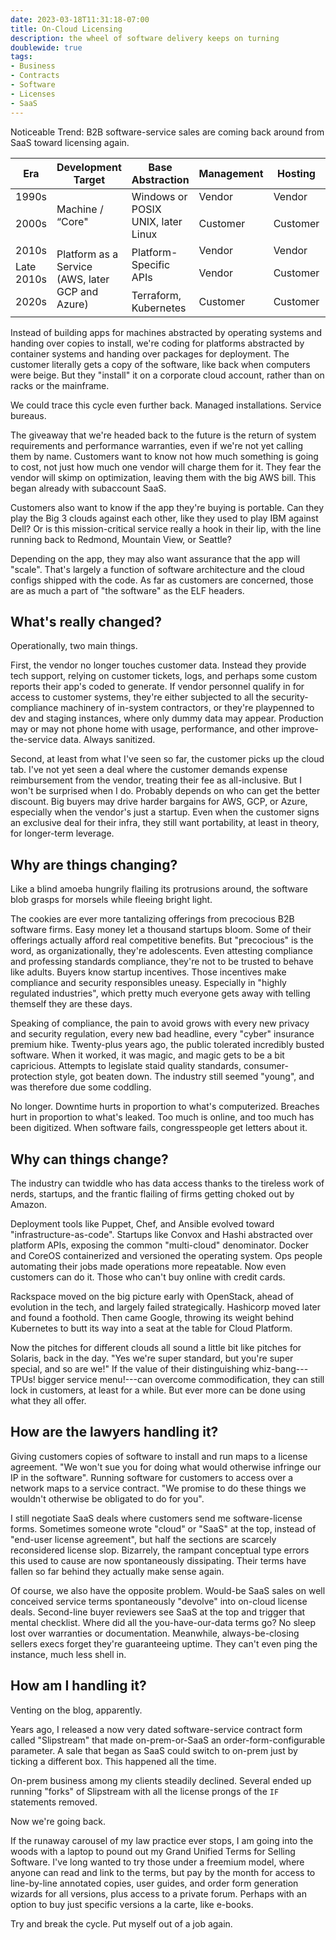 ```yaml
---
date: 2023-03-18T11:31:18-07:00
title: On-Cloud Licensing
description: the wheel of software delivery keeps on turning
doublewide: true
tags:
- Business
- Contracts
- Software
- Licenses
- SaaS
---
```


Noticeable Trend: B2B software-service sales are coming back around from SaaS toward licensing again.

<table class=borders>
  <thead>
    <tr>
      <th>Era</th>
      <th>Development Target</th>
      <th>Base Abstraction</th>
      <th>Management</th>
      <th>Hosting</th>
      <th colspan=2>Buzzwords</th>
    </tr>
  </thead>
  <tbody>
    <tr>
      <td>1990s</td>
      <td rowspan=2>Machine / “Core"</td>
      <td rowspan=2>Windows or POSIX UNIX, later Linux</td>
      <td>Vendor</td>
      <td>Vendor</td>
      <td colspan=2><abbr title="Application Service Provider">ASP</abbr></td>
    </tr>
    <tr>
      <td>2000s</td>
      <td>Customer</td>
      <td>Customer</td>
      <td><abbr title="On-Premises Licensing">On-Prem</abbr></td>
      <td rowspan=2>Hybrid SaaS</td>
    </tr>
    <tr>
      <td>2010s</td>
      <td rowspan=3>Platform as a Service (AWS, later GCP and Azure)</td>
      <td rowspan=2>Platform-Specific APIs</td>
      <td>Vendor</td>
      <td>Vendor</td>
      <td><abbr title="Software as a Service">SaaS</abbr></td>
    </tr>
    <tr>
      <td>Late 2010s</td>
      <td>Vendor</td>
      <td>Customer</td>
      <td colspan=2>Subaccount SaaS</td>
    </tr>
    <tr>
      <td>2020s</td>
      <td>Terraform, Kubernetes</td>
      <td>Customer</td>
      <td>Customer</td>
      <td colspan=2>On-Cloud</td>
    </tr>
  </tbody>
</table>

Instead of building apps for machines abstracted by operating systems and handing over copies to install, we're coding for platforms abstracted by container systems and handing over packages for deployment.  The customer literally gets a copy of the software, like back when computers were beige.  But they "install" it on a corporate cloud account, rather than on racks or the mainframe.

We could trace this cycle even further back.  Managed installations.  Service bureaus.

The giveaway that we're headed back to the future is the return of system requirements and performance warranties, even if we're not yet calling them by name.  Customers want to know not how much something is going to cost, not just how much one vendor will charge them for it.  They fear the vendor will skimp on optimization, leaving them with the big AWS bill.  This began already with subaccount SaaS.

Customers also want to know if the app they're buying is portable.  Can they play the Big 3 clouds against each other, like they used to play IBM against Dell?  Or is this mission-critical service really a hook in their lip, with the line running back to Redmond, Mountain View, or Seattle?

Depending on the app, they may also want assurance that the app will "scale".  That's largely a function of software architecture and the cloud configs shipped with the code.  As far as customers are concerned, those are as much a part of "the software" as the ELF headers.

## What's really changed?

Operationally, two main things.

First, the vendor no longer touches customer data.  Instead they provide tech support, relying on customer tickets, logs, and perhaps some custom reports their app's coded to generate.  If vendor personnel qualify in for access to customer systems, they're either subjected to all the security-compliance machinery of in-system contractors, or they're playpenned to dev and staging instances, where only dummy data may appear.  Production may or may not phone home with usage, performance, and other improve-the-service data.  Always sanitized.

Second, at least from what I've seen so far, the customer picks up the cloud tab.  I've not yet seen a deal where the customer demands expense reimbursement from the vendor, treating their fee as all-inclusive.  But I won't be surprised when I do.  Probably depends on who can get the better discount.  Big buyers may drive harder bargains for AWS, GCP, or Azure, especially when the vendor's just a startup.  Even when the customer signs an exclusive deal for their infra, they still want portability, at least in theory, for longer-term leverage.

## Why are things changing?

Like a blind amoeba hungrily flailing its protrusions around, the software blob grasps for morsels while fleeing bright light.

The cookies are ever more tantalizing offerings from precocious B2B software firms.  Easy money let a thousand startups bloom.  Some of their offerings actually afford real competitive benefits.  But "precocious" is the word, as organizationally, they're adolescents.  Even attesting compliance and professing standards compliance, they're not to be trusted to behave like adults.  Buyers know startup incentives.  Those incentives make compliance and security responsibles uneasy.  Especially in "highly regulated industries", which pretty much everyone gets away with telling themself they are these days.

Speaking of compliance, the pain to avoid grows with every new privacy and security regulation, every new bad headline, every "cyber" insurance premium hike.  Twenty-plus years ago, the public tolerated incredibly busted software.  When it worked, it was magic, and magic gets to be a bit capricious.  Attempts to legislate staid quality standards, consumer-protection style, got beaten down.  The industry still seemed "young", and was therefore due some coddling.

No longer.  Downtime hurts in proportion to what's computerized.  Breaches hurt in proportion to what's leaked.  Too much is online, and too much has been digitized.  When software fails, congresspeople get letters about it.

## Why can things change?

The industry can twiddle who has data access thanks to the tireless work of nerds, startups, and the frantic flailing of firms getting choked out by Amazon.

Deployment tools like Puppet, Chef, and Ansible evolved toward "infrastructure-as-code".  Startups like Convox and Hashi abstracted over platform APIs, exposing the common "multi-cloud" denominator.  Docker and CoreOS containerized and versioned the operating system.  Ops people automating their jobs made operations more repeatable.  Now even customers can do it.  Those who can't buy online with credit cards.

Rackspace moved on the big picture early with OpenStack, ahead of evolution in the tech, and largely failed strategically.  Hashicorp moved later and found a foothold.  Then came Google, throwing its weight behind Kubernetes to butt its way into a seat at the table for Cloud Platform.

Now the pitches for different clouds all sound a little bit like pitches for Solaris, back in the day.  "Yes we're super standard, but you're super special, and so are we!"  If the value of their distinguishing whiz-bang---TPUs! bigger service menu!---can overcome commodification, they can still lock in customers, at least for a while.  But ever more can be done using what they all offer.

## How are the lawyers handling it?

Giving customers copies of software to install and run maps to a license agreement.  "We won't sue you for doing what would otherwise infringe our IP in the software".  Running software for customers to access over a network maps to a service contract.  "We promise to do these things we wouldn't otherwise be obligated to do for you".

I still negotiate SaaS deals where customers send me software-license forms.  Sometimes someone wrote "cloud" or "SaaS" at the top, instead of "end-user license agreement", but half the sections are scarcely reconsidered license slop.  Bizarrely, the rampant conceptual type errors this used to cause are now spontaneously dissipating.  Their terms have fallen so far behind they actually make sense again.

Of course, we also have the opposite problem.  Would-be SaaS sales on well conceived service terms spontaneously "devolve" into on-cloud license deals.  Second-line buyer reviewers see SaaS at the top and trigger that mental checklist.  Where did all the you-have-our-data terms go?  No sleep lost over warranties or documentation.  Meanwhile, always-be-closing sellers execs forget they're guaranteeing uptime.  They can't even ping the instance, much less shell in.

## How am I handling it?

Venting on the blog, apparently.

Years ago, I released a now very dated software-service contract form called "Slipstream" that made on-prem-or-SaaS an order-form-configurable parameter.  A sale that began as SaaS could switch to on-prem just by ticking a different box.  This happened all the time.

On-prem business among my clients steadily declined.  Several ended up running "forks" of Slipstream with all the license prongs of the `IF` statements removed.

Now we're going back.

If the runaway carousel of my law practice ever stops, I am going into the woods with a laptop to pound out my Grand Unified Terms for Selling Software.  I've long wanted to try those under a freemium model, where anyone can read and link to the terms, but pay by the month for access to line-by-line annotated copies, user guides, and order form generation wizards for all versions, plus access to a private forum.  Perhaps with an option to buy just specific versions a la carte, like e-books.

Try and break the cycle.  Put myself out of a job again.
